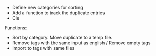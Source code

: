 - Define new categories for sorting
- Add a function to track the duplicate entries
- Cle

Functions:
- Sort by category. Move duplicate to a temp file.
- Remove tags with the same input as english / Remove empty tags
- Import to tags with same files

